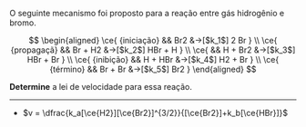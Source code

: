 O seguinte mecanismo foi proposto para a reação entre gás hidrogênio e bromo.

$$
\begin{aligned}
\ce{ {iniciação} &&     Br2 &->[$k_1$] 2 Br } \\
\ce{ {propagaçã} && Br + H2 &->[$k_2$] HBr + H } \\
\ce{             && H + Br2 &->[$k_3$] HBr + Br } \\
\ce{ {inibição}  && H + HBr &->[$k_4$] H2 + Br } \\
\ce{ {término}   && Br + Br &->[$k_5$] Br2 } 
\end{aligned}
$$

**Determine** a lei de velocidade para essa reação.

---

- $v = \dfrac{k_a[\ce{H2}][\ce{Br2}]^{3/2}}{[\ce{Br2}]+k_b[\ce{HBr}]}$